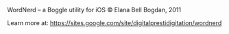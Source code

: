 WordNerd – a Boggle utility for iOS
© Elana Bell Bogdan, 2011

Learn more at:
https://sites.google.com/site/digitalprestidigitation/wordnerd
